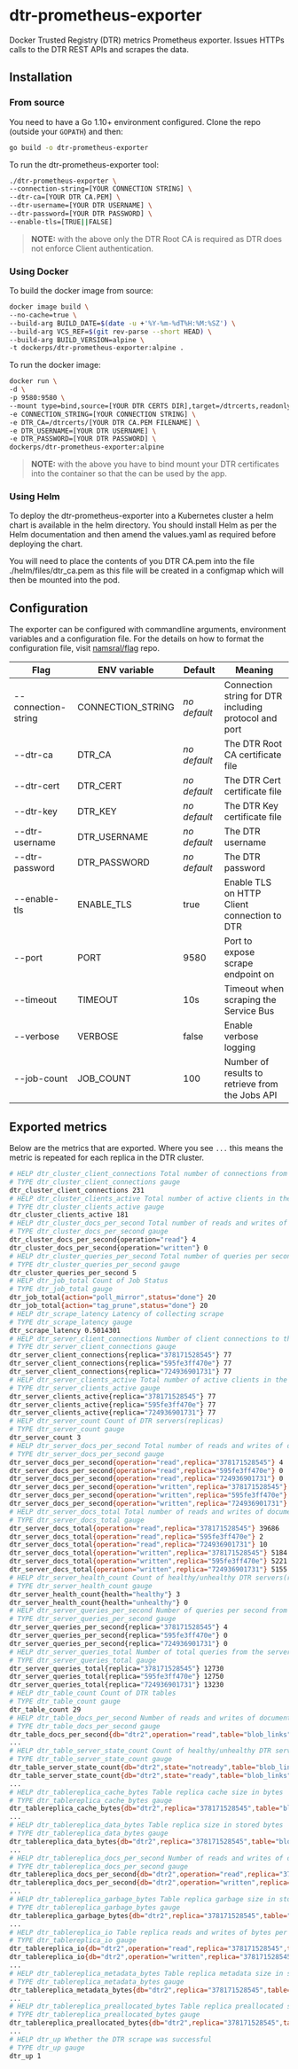# dtr-prometheus-exporter

Docker Trusted Registry (DTR) metrics Prometheus exporter. Issues HTTPs calls to the DTR REST APIs and scrapes the data.

## Installation

### From source

You need to have a Go 1.10+ environment configured. Clone the repo (outside your `GOPATH`) and then:

```bash
go build -o dtr-prometheus-exporter 
```

To run the dtr-prometheus-exporter tool:

```bash
./dtr-prometheus-exporter \
--connection-string=[YOUR CONNECTION STRING] \
--dtr-ca=[YOUR DTR CA.PEM] \
--dtr-username=[YOUR DTR USERNAME] \
--dtr-password=[YOUR DTR PASSWORD] \
--enable-tls=[TRUE||FALSE]
```

>**NOTE:**  with the above only the DTR Root CA is required as DTR does not enforce Client authentication.


### Using Docker

To build the docker image from source:

```bash
docker image build \
--no-cache=true \
--build-arg BUILD_DATE=$(date -u +'%Y-%m-%dT%H:%M:%SZ') \
--build-arg VCS_REF=$(git rev-parse --short HEAD) \
--build-arg BUILD_VERSION=alpine \
-t dockerps/dtr-prometheus-exporter:alpine .
```

To run the docker image:

```bash
docker run \
-d \
-p 9580:9580 \
--mount type=bind,source=[YOUR DTR CERTS DIR],target=/dtrcerts,readonly \
-e CONNECTION_STRING=[YOUR CONNECTION STRING] \
-e DTR_CA=/dtrcerts/[YOUR DTR CA.PEM FILENAME] \
-e DTR_USERNAME=[YOUR DTR USERNAME] \
-e DTR_PASSWORD=[YOUR DTR PASSWORD] \
dockerps/dtr-prometheus-exporter:alpine
```

>**NOTE:**  with the above you have to bind mount your DTR certificates into the container so that the can be used by the app.

### Using Helm

To deploy the dtr-prometheus-exporter into a Kubernetes cluster a helm chart is available in the helm directory. You should install Helm as per the Helm documentation and then amend the values.yaml as required before deploying the chart.

You will need to place the contents of you DTR CA.pem into the file ./helm/files/dtr_ca.pem as this file will be created in a configmap which will then be mounted into the pod.

## Configuration

The exporter can be configured with commandline arguments, environment variables and a configuration file. For the details on how to format the configuration file, visit [namsral/flag](https://github.com/namsral/flag) repo.

|Flag|ENV variable|Default|Meaning|
|---|---|---|---|
|--connection-string|CONNECTION_STRING|_no default_|Connection string for DTR including protocol and port|
|--dtr-ca|DTR_CA|_no default_|The DTR Root CA certificate file|
|--dtr-cert|DTR_CERT|_no default_|The DTR Cert certificate file|
|--dtr-key|DTR_KEY|_no default_|The DTR Key certificate file|
|--dtr-username|DTR_USERNAME|_no default_|The DTR username|
|--dtr-password|DTR_PASSWORD|_no default_|The DTR password|
|--enable-tls|ENABLE_TLS|true|Enable TLS on HTTP Client connection to DTR|
|--port|PORT|9580|Port to expose scrape endpoint on|
|--timeout|TIMEOUT|10s|Timeout when scraping the Service Bus|
|--verbose|VERBOSE|false|Enable verbose logging|
|--job-count|JOB_COUNT|100|Number of results to retrieve from the Jobs API|

## Exported metrics

Below are the metrics that are exported. Where you see `...` this means the metric is repeated for each replica in the DTR cluster.

```bash
# HELP dtr_cluster_client_connections Total number of connections from the cluster
# TYPE dtr_cluster_client_connections gauge
dtr_cluster_client_connections 231
# HELP dtr_cluster_clients_active Total number of active clients in the cluster
# TYPE dtr_cluster_clients_active gauge
dtr_cluster_clients_active 181
# HELP dtr_cluster_docs_per_second Total number of reads and writes of documents per second from the cluster
# TYPE dtr_cluster_docs_per_second gauge
dtr_cluster_docs_per_second{operation="read"} 4
dtr_cluster_docs_per_second{operation="written"} 0
# HELP dtr_cluster_queries_per_second Total number of queries per second from the cluster
# TYPE dtr_cluster_queries_per_second gauge
dtr_cluster_queries_per_second 5
# HELP dtr_job_total Count of Job Status
# TYPE dtr_job_total gauge
dtr_job_total{action="poll_mirror",status="done"} 20
dtr_job_total{action="tag_prune",status="done"} 20
# HELP dtr_scrape_latency Latency of collecting scrape
# TYPE dtr_scrape_latency gauge
dtr_scrape_latency 0.5014301
# HELP dtr_server_client_connections Number of client connections to the server(replica)
# TYPE dtr_server_client_connections gauge
dtr_server_client_connections{replica="378171528545"} 77
dtr_server_client_connections{replica="595fe3ff470e"} 77
dtr_server_client_connections{replica="724936901731"} 77
# HELP dtr_server_clients_active Total number of active clients in the server(replica)
# TYPE dtr_server_clients_active gauge
dtr_server_clients_active{replica="378171528545"} 77
dtr_server_clients_active{replica="595fe3ff470e"} 77
dtr_server_clients_active{replica="724936901731"} 77
# HELP dtr_server_count Count of DTR servers(replicas)
# TYPE dtr_server_count gauge
dtr_server_count 3
# HELP dtr_server_docs_per_second Total number of reads and writes of documents per second from the server(replica)
# TYPE dtr_server_docs_per_second gauge
dtr_server_docs_per_second{operation="read",replica="378171528545"} 4
dtr_server_docs_per_second{operation="read",replica="595fe3ff470e"} 0
dtr_server_docs_per_second{operation="read",replica="724936901731"} 0
dtr_server_docs_per_second{operation="written",replica="378171528545"} 0
dtr_server_docs_per_second{operation="written",replica="595fe3ff470e"} 0
dtr_server_docs_per_second{operation="written",replica="724936901731"} 0
# HELP dtr_server_docs_total Total number of reads and writes of documents from the server(replica)
# TYPE dtr_server_docs_total gauge
dtr_server_docs_total{operation="read",replica="378171528545"} 39686
dtr_server_docs_total{operation="read",replica="595fe3ff470e"} 2
dtr_server_docs_total{operation="read",replica="724936901731"} 10
dtr_server_docs_total{operation="written",replica="378171528545"} 5184
dtr_server_docs_total{operation="written",replica="595fe3ff470e"} 5221
dtr_server_docs_total{operation="written",replica="724936901731"} 5155
# HELP dtr_server_health_count Count of healthy/unhealthy DTR servers(replicas)
# TYPE dtr_server_health_count gauge
dtr_server_health_count{health="healthy"} 3
dtr_server_health_count{health="unhealthy"} 0
# HELP dtr_server_queries_per_second Number of queries per second from the server(replica)
# TYPE dtr_server_queries_per_second gauge
dtr_server_queries_per_second{replica="378171528545"} 4
dtr_server_queries_per_second{replica="595fe3ff470e"} 0
dtr_server_queries_per_second{replica="724936901731"} 0
# HELP dtr_server_queries_total Number of total queries from the server(replica)
# TYPE dtr_server_queries_total gauge
dtr_server_queries_total{replica="378171528545"} 12730
dtr_server_queries_total{replica="595fe3ff470e"} 12750
dtr_server_queries_total{replica="724936901731"} 13230
# HELP dtr_table_count Count of DTR tables
# TYPE dtr_table_count gauge
dtr_table_count 29
# HELP dtr_table_docs_per_second Number of reads and writes of documents per second from the table
# TYPE dtr_table_docs_per_second gauge
dtr_table_docs_per_second{db="dtr2",operation="read",table="blob_links"} 0
...
# HELP dtr_table_server_state_count Count of healthy/unhealthy DTR servers for each table
# TYPE dtr_table_server_state_count gauge
dtr_table_server_state_count{db="dtr2",state="notready",table="blob_links"} 0
dtr_table_server_state_count{db="dtr2",state="ready",table="blob_links"} 3
...
# HELP dtr_tablereplica_cache_bytes Table replica cache size in bytes
# TYPE dtr_tablereplica_cache_bytes gauge
dtr_tablereplica_cache_bytes{db="dtr2",replica="378171528545",table="blob_links"} 45376
...
# HELP dtr_tablereplica_data_bytes Table replica size in stored bytes
# TYPE dtr_tablereplica_data_bytes gauge
dtr_tablereplica_data_bytes{db="dtr2",replica="378171528545",table="blob_links"} 2.097152e+06
...
# HELP dtr_tablereplica_docs_per_second Number of reads and writes of documents per second from the table replica
# TYPE dtr_tablereplica_docs_per_second gauge
dtr_tablereplica_docs_per_second{db="dtr2",operation="read",replica="378171528545",table="blob_links"} 0
dtr_tablereplica_docs_per_second{db="dtr2",operation="written",replica="378171528545",table="blob_links"} 0
...
# HELP dtr_tablereplica_garbage_bytes Table replica garbage size in stored bytes
# TYPE dtr_tablereplica_garbage_bytes gauge
dtr_tablereplica_garbage_bytes{db="dtr2",replica="378171528545",table="blob_links"} 0
...
# HELP dtr_tablereplica_io Table replica reads and writes of bytes per second
# TYPE dtr_tablereplica_io gauge
dtr_tablereplica_io{db="dtr2",operation="read",replica="378171528545",table="blob_links"} 0
dtr_tablereplica_io{db="dtr2",operation="written",replica="378171528545",table="blob_links"} 0
...
# HELP dtr_tablereplica_metadata_bytes Table replica metadata size in stored bytes
# TYPE dtr_tablereplica_metadata_bytes gauge
dtr_tablereplica_metadata_bytes{db="dtr2",replica="378171528545",table="blob_links"} 8.388608e+06
...
# HELP dtr_tablereplica_preallocated_bytes Table replica preallocated size in stored bytes
# TYPE dtr_tablereplica_preallocated_bytes gauge
dtr_tablereplica_preallocated_bytes{db="dtr2",replica="378171528545",table="blob_links"} 2.097152e+06
...
# HELP dtr_up Whether the DTR scrape was successful
# TYPE dtr_up gauge
dtr_up 1
```

